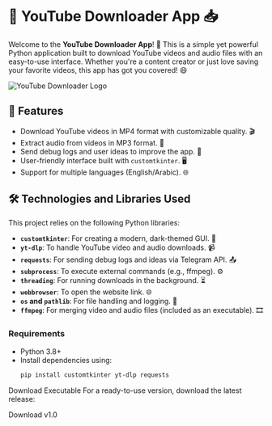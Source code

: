 # 🎥 YouTube Downloader App 📥

Welcome to the **YouTube Downloader App**! 🚀 This is a simple yet powerful Python application built to download YouTube videos and audio files with an easy-to-use interface. Whether you're a content creator or just love saving your favorite videos, this app has got you covered! 😄

![YouTube Downloader Logo](https://raw.githubusercontent.com/harizhammouda/YouTubeDownloaderApp/refs/heads/master/img/download.ico) <!-- استبدل هذا برابط صورة لشعارك (مثل download.ico كـ PNG) -->

## 🌟 Features
- Download YouTube videos in MP4 format with customizable quality. 🎬
- Extract audio from videos in MP3 format. 🎵
- Send debug logs and user ideas to improve the app. 📧
- User-friendly interface built with `customtkinter`. 🖥️
- Support for multiple languages (English/Arabic). 🌐

## 🛠️ Technologies and Libraries Used
This project relies on the following Python libraries:
- **`customtkinter`**: For creating a modern, dark-themed GUI. 🌙
- **`yt-dlp`**: To handle YouTube video and audio downloads. 📹
- **`requests`**: For sending debug logs and ideas via Telegram API. 📤
- **`subprocess`**: To execute external commands (e.g., ffmpeg). ⚙️
- **`threading`**: For running downloads in the background. ⏳
- **`webbrowser`**: To open the website link. 🌐
- **`os` and `pathlib`**: For file handling and logging. 📂
- **`ffmpeg`**: For merging video and audio files (included as an executable). 🎞️

### Requirements
- Python 3.8+
- Install dependencies using:
  ```bash
  pip install customtkinter yt-dlp requests
Download Executable
For a ready-to-use version, download the latest release:

Download v1.0 
